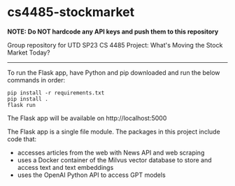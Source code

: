 # cs4485-stockmarket
**NOTE: Do NOT hardcode any API keys and push them to this repository**

Group repository for UTD SP23 CS 4485 Project: What's Moving the Stock Market Today?

---
To run the Flask app, have Python and pip downloaded and run the below commands in order:
```
pip install -r requirements.txt
pip install .
flask run
```
The Flask app will be available on http://localhost:5000


The Flask app is a single file module. The packages in this project include code that:
- accesses articles from the web with News API and web scraping
- uses a Docker container of the Milvus vector database to store and access text and text embeddings
- uses the OpenAI Python API to access GPT models
